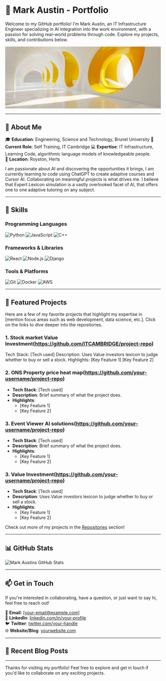 # 💼 Mark Austin - Portfolio

Welcome to my GitHub portfolio! I'm Mark Austin, an IT Infrastructure Engineer specializing in AI integration into the work environment, with a passion for solving real-world problems through code. Explore my projects, skills, and contributions below.

![Banner Image](https://github.com/itcambridge/itcambridge/blob/main/1mozzymaustin_Design_a_white_and_yellow_mesmerizing_and_clean_ce_bf0dfd48-5ef2-4f7e-842f-aaee5072f380%20(6).png)
 <!-- Optional: Add a banner image to showcase your style -->
---

## 🚀 About Me

🎓 **Education**: Engineering, Science and Technology, Brunel University 
💼 **Current Role**: Self Training, IT Cambridge 
💻 **Expertise**: IT Infrastructure, Learning Code, algorithmic language models of knowledgeable people.  
📍 **Location**: Royston, Herts 

I am passionate about AI and discovering the opportunities it brings, I am currently learning to code using ChatGPT to create adaptive courses and Cursor AI. Collaborating on meaningful projects is what drives me.
I believe that Expert Lexicon simulation is a vastly overlooked facet of AI, that offers one to one adaptive tutoring on any subject.

---

## 🔧 Skills

### Programming Languages
![Python](https://img.shields.io/badge/-Python-3776AB?style=flat-square&logo=python&logoColor=white)
![JavaScript](https://img.shields.io/badge/-JavaScript-F7DF1E?style=flat-square&logo=javascript&logoColor=black)
![C++](https://img.shields.io/badge/-C++-00599C?style=flat-square&logo=c%2B%2B&logoColor=white)

### Frameworks & Libraries
![React](https://img.shields.io/badge/-React-61DAFB?style=flat-square&logo=react&logoColor=black)
![Node.js](https://img.shields.io/badge/-Node.js-339933?style=flat-square&logo=node.js&logoColor=white)
![Django](https://img.shields.io/badge/-Django-092E20?style=flat-square&logo=django&logoColor=white)

### Tools & Platforms
![Git](https://img.shields.io/badge/-Git-F05032?style=flat-square&logo=git&logoColor=white)
![Docker](https://img.shields.io/badge/-Docker-2496ED?style=flat-square&logo=docker&logoColor=white)
![AWS](https://img.shields.io/badge/-AWS-FF9900?style=flat-square&logo=amazon-aws&logoColor=white)

---

## 📂 Featured Projects

Here are a few of my favorite projects that highlight my expertise in [mention focus areas such as web development, data science, etc.]. Click on the links to dive deeper into the repositories.

### 1. Stock market Value Investment(https://github.com/ITCAMBRIDGE/project-repo)
Tech Stack: [Tech used]
Description: Uses Value investors lexicon to judge whether to buy or sell a stock.
Highlights:
[Key Feature 1]
[Key Feature 2]

### 2. **ONS Property price heat map(https://github.com/your-username/project-repo)**
   - **Tech Stack**: [Tech used]
   - **Description**: Brief summary of what the project does.
   - **Highlights**:
     - [Key Feature 1]
     - [Key Feature 2]

### 3. **Event Viewer AI solutions(https://github.com/your-username/project-repo)**
   - **Tech Stack**: [Tech used]
   - **Description**: Brief summary of what the project does.
   - **Highlights**:
     - [Key Feature 1]
     - [Key Feature 2]
    
### 3. **Value Investment(https://github.com/your-username/project-repo)**
   - **Tech Stack**: [Tech used]
   - **Description**: Uses Value investors lexicon to judge whether to buy or sell a stock.
   - **Highlights**:
     - [Key Feature 1]
     - [Key Feature 2]

Check out more of my projects in the [Repositories](https://github.com/your-username?tab=repositories) section!

---

## 📊 GitHub Stats

![Mark Austins GitHub Stats](https://github-readme-stats.vercel.app/api?username=your-username&show_icons=true&theme=radical)

---

## 📫 Get in Touch

If you're interested in collaborating, have a question, or just want to say hi, feel free to reach out!

📧 **Email**: [your-email@example.com]  
💼 **LinkedIn**: [linkedin.com/in/your-profile](https://www.linkedin.com/in/your-profile)  
🐦 **Twitter**: [twitter.com/your-handle](https://www.twitter.com/your-handle)  
🌐 **Website/Blog**: [yourwebsite.com](https://yourwebsite.com)

---

## 📝 Recent Blog Posts

<!-- If you have a blog, integrate latest posts here using GitHub Actions -->
<!-- Example:
- [How to build REST APIs with Node.js](https://yourwebsite.com/how-to-build-rest-apis)
- [5 tips for writing clean code](https://yourwebsite.com/clean-code-tips)
-->

---

Thanks for visiting my portfolio! Feel free to explore and get in touch if you'd like to collaborate on any exciting projects.

